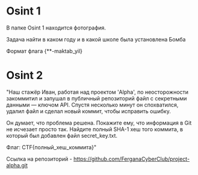 # Osint 1
В папке Osint 1 находится фотография. 

Задача найти в каком году и в какой школе была установлена  Бомба

Формат флага {**-maktab_yil}

# Osint 2

"Наш стажёр Иван, работая над проектом 'Alpha', по неосторожности закоммитил и запушал в публичный репозиторий файл с секретными данными — ключом API. Спустя несколько минут он спохватился, удалил файл и сделал новый коммит, чтобы исправить ошибку.

Он думает, что проблема решена. Покажите ему, что информация в Git не исчезает просто так. Найдите полный SHA-1 хеш того коммита, в который был добавлен файл secret_key.txt.

Флаг: CTF{полный_хеш_коммита}"

Ссылка на репозиторий - https://github.com/FerganaCyberClub/project-alpha.git

